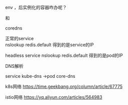 env ，后实例化的容器咋办呢？

和

coredns


正常的service  
nslookup redis.default 得到的是service的IP

headless service
nslookup redis.default 得到的是pod的IP 
 
 
DNS解析

service kube-dns ->pod core-dns



k8s网络
https://time.geekbang.org/column/article/67775

istio网络
https://yq.aliyun.com/articles/564983
